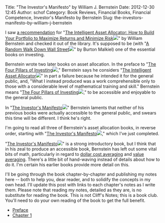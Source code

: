 Title: "The Investor's Manifesto" by William J. Bernstein
Date: 2012-12-30 12:45
Author: schof
Category: Book Reviews, Financial Books, Financial Competence, Investor's Manifesto by Bernstein
Slug: the-investors-manifesto-by-william-j-bernstein

I saw [a
recommendation](http://www.mrmoneymustache.com/2012/02/17/book-review-the-intelligent-asset-allocator/)
for "[The Intelligent Asset Allocator: How to Build Your Portfolio to
Maximize Returns and Minimize
Risk](http://www.amazon.com/gp/product/B003D2EJ5E/ref=as_li_ss_tl?ie=UTF8&tag=schoforg-20&linkCode=as2&camp=1789&creative=390957&creativeASIN=B003D2EJ5E)![](http://www.assoc-amazon.com/e/ir?t=schoforg-20&l=as2&o=1&a=B003D2EJ5E)"
by William Bernstein and checked it out of the library. It's supposed to
be (with "[A Random Walk Down Wall
Street](http://www.amazon.com/gp/product/0393081435/ref=as_li_ss_tl?ie=UTF8&tag=schoforg-20&linkCode=as2&camp=1789&creative=390957&creativeASIN=0393081435)![](http://www.assoc-amazon.com/e/ir?t=schoforg-20&l=as2&o=1&a=0393081435)"
by Burton Malkiel) one of the essential books on investing.

Bernstein wrote two later books on asset allocation. In the preface to
"[The Four Pillars of
Investing](http://www.amazon.com/gp/product/0071747052/ref=as_li_ss_tl?ie=UTF8&tag=schoforg-20&linkCode=as2&camp=1789&creative=390957&creativeASIN=0071747052)![](http://www.assoc-amazon.com/e/ir?t=schoforg-20&l=as2&o=1&a=0071747052),"
Bernstein says he considers "[The Intelligent Asset
Allocator](http://www.amazon.com/gp/product/0071362363/ref=as_li_ss_tl?ie=UTF8&tag=schoforg-20&linkCode=as2&camp=1789&creative=390957&creativeASIN=0071362363)![](http://www.assoc-amazon.com/e/ir?t=schoforg-20&l=as2&o=1&a=0071362363)" in
part a failure because he intended it for the general public, and, "What
I instead produced was a work comprehensible only to those with a
considerable level of mathematical training and skill." Bernstein
means "[The Four Pillars of
Investing](http://www.amazon.com/gp/product/0071747052/ref=as_li_ss_tl?ie=UTF8&tag=schoforg-20&linkCode=as2&camp=1789&creative=390957&creativeASIN=0071747052)![](http://www.assoc-amazon.com/e/ir?t=schoforg-20&l=as2&o=1&a=0071747052),"
to be accessible and enjoyable to the general public.

In "[The Investor's
Manifesto](http://www.amazon.com/gp/product/1118073762/ref=as_li_ss_tl?ie=UTF8&tag=schoforg-20&linkCode=as2&camp=1789&creative=390957&creativeASIN=1118073762)![](http://www.assoc-amazon.com/e/ir?t=schoforg-20&l=as2&o=1&a=1118073762)"
Bernstein laments that neither of his previous books were actually
accessible to the general public, and swears this time will be
different. I think he's right.

I'm going to read all three of Bernstein's asset allocation books, in
reverse order, starting with "[The Investor's
Manifesto](http://www.amazon.com/gp/product/1118073762/ref=as_li_ss_tl?ie=UTF8&tag=schoforg-20&linkCode=as2&camp=1789&creative=390957&creativeASIN=1118073762)![](http://www.assoc-amazon.com/e/ir?t=schoforg-20&l=as2&o=1&a=1118073762),"
which I've just completed.

"[The Investor's
Manifesto](http://www.amazon.com/gp/product/1118073762/ref=as_li_ss_tl?ie=UTF8&tag=schoforg-20&linkCode=as2&camp=1789&creative=390957&creativeASIN=1118073762)![](http://www.assoc-amazon.com/e/ir?t=schoforg-20&l=as2&o=1&a=1118073762)"
is a strong introductory book, but I think that in his zeal to produce
an accessible book, Bernstein has left out some vital bits of math,
particularly in regard to [dollar cost
averaging](http://en.wikipedia.org/wiki/Dollar_cost_averaging) and
[value averaging](http://en.wikipedia.org/wiki/Value_averaging). There's
a little bit of hand-waving instead of details about how to do it. I'm
certain his earlier books provide more detail on this.

I'll be going through the book chapter-by-chapter and publishing my
notes here -- both to help you, dear reader, and to solidify the
concepts in my own head. I'll update this post with links to each
chapter's notes as I write them. Please note that reading my notes,
detailed as they are, is no substitute for reading the book. This is not
Cliff's Notes; this is a book club. You'll need to do your own reading
of the book to get the full benefit.

-   [Preface](http://schof.org/2012/12/30/the-investors-manifesto-preface/ "“The Investor’s Manifesto:” Preface")
-   [Chapter
    1](http://schof.org/2012/12/31/the-investors-manifesto-chapter-1/ "“The Investor’s Manifesto:” Chapter 1")

 

 

